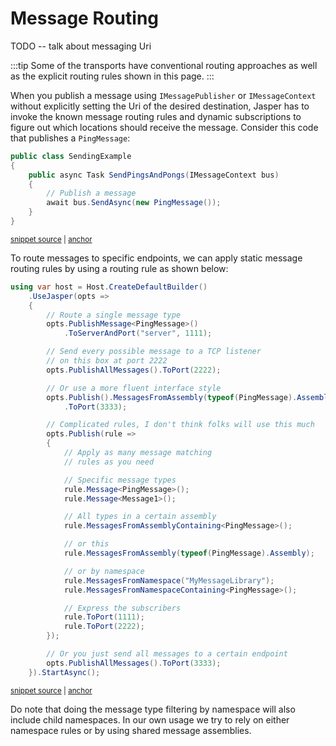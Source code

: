 # Message Routing

TODO -- talk about messaging Uri

:::tip
Some of the transports have conventional routing approaches as well as the explicit routing rules
shown in this page.
:::

When you publish a message using `IMessagePublisher` or `IMessageContext` without explicitly setting the Uri of the desired
destination, Jasper has to invoke the known message routing rules and dynamic subscriptions to
figure out which locations should receive the message. Consider this code that publishes a
`PingMessage`:

<!-- snippet: sample_sending_messages_for_static_routing -->
<a id='snippet-sample_sending_messages_for_static_routing'></a>
```cs
public class SendingExample
{
    public async Task SendPingsAndPongs(IMessageContext bus)
    {
        // Publish a message
        await bus.SendAsync(new PingMessage());
    }
}
```
<sup><a href='https://github.com/JasperFx/alba/blob/master/src/Jasper.Testing/Runtime/Samples/channels.cs#L12-L21' title='Snippet source file'>snippet source</a> | <a href='#snippet-sample_sending_messages_for_static_routing' title='Start of snippet'>anchor</a></sup>
<!-- endSnippet -->

To route messages to specific endpoints, we can apply static message routing rules by using a routing rule as shown below:

<!-- snippet: sample_StaticPublishingRules -->
<a id='snippet-sample_staticpublishingrules'></a>
```cs
using var host = Host.CreateDefaultBuilder()
    .UseJasper(opts =>
    {
        // Route a single message type
        opts.PublishMessage<PingMessage>()
            .ToServerAndPort("server", 1111);

        // Send every possible message to a TCP listener
        // on this box at port 2222
        opts.PublishAllMessages().ToPort(2222);

        // Or use a more fluent interface style
        opts.Publish().MessagesFromAssembly(typeof(PingMessage).Assembly)
            .ToPort(3333);

        // Complicated rules, I don't think folks will use this much
        opts.Publish(rule =>
        {
            // Apply as many message matching
            // rules as you need

            // Specific message types
            rule.Message<PingMessage>();
            rule.Message<Message1>();

            // All types in a certain assembly
            rule.MessagesFromAssemblyContaining<PingMessage>();

            // or this
            rule.MessagesFromAssembly(typeof(PingMessage).Assembly);

            // or by namespace
            rule.MessagesFromNamespace("MyMessageLibrary");
            rule.MessagesFromNamespaceContaining<PingMessage>();

            // Express the subscribers
            rule.ToPort(1111);
            rule.ToPort(2222);
        });

        // Or you just send all messages to a certain endpoint
        opts.PublishAllMessages().ToPort(3333);
    }).StartAsync();
```
<sup><a href='https://github.com/JasperFx/alba/blob/master/src/Samples/DocumentationSamples/StaticPublishingRule.cs#L14-L60' title='Snippet source file'>snippet source</a> | <a href='#snippet-sample_staticpublishingrules' title='Start of snippet'>anchor</a></sup>
<!-- endSnippet -->

Do note that doing the message type filtering by namespace will also include child namespaces. In
our own usage we try to rely on either namespace rules or by using shared message assemblies.


